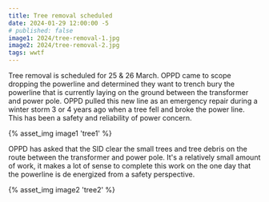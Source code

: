 ```yaml
---
title: Tree removal scheduled
date: 2024-01-29 12:00:00 -5
# published: false
image1: 2024/tree-removal-1.jpg
image2: 2024/tree-removal-2.jpg
tags: wwtf
---
```

Tree removal is scheduled for 25 & 26 March.  OPPD came to scope dropping the
powerline and determined they want to trench bury the powerline that is
currently laying on the ground between the transformer and power pole.  OPPD
pulled this new line as an emergency repair during a winter storm 3 or 4 years
ago when a tree fell and broke the power line. This has been a safety and
reliability of power concern.
<!-- excerpt -->
{% asset_img image1 'tree1' %}

OPPD has asked that the SID clear the small trees and tree debris on the route
between the transformer and power pole.  It's a relatively small amount of
work, it makes a lot of sense to complete this work on the one day that the
powerline is de energized from a safety perspective.

{% asset_img image2 'tree2' %}

